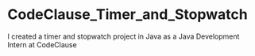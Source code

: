 # CodeClause_Timer_and_Stopwatch
I created a timer and stopwatch project in Java as a Java Development Intern at CodeClause
